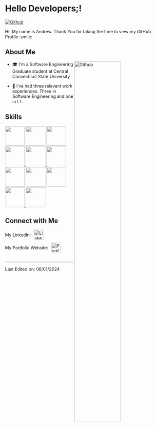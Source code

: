 

<h1> Hello Developers;! </h1>
<p align='center'>
</p>


[![Github](https://img.shields.io/github/followers/andrew5701?label=Follow&style=social)](https://github.com/andrew5701)

<div size='20px'> Hi! My name is Andrew. Thank You for taking the time to view my GitHub Profile :smile: 
</div>

<h2> About Me </h2>

<img width="55%" align="right" alt="Github" src="https://raw.githubusercontent.com/onimur/.github/master/.resources/git-header.svg" />

- 🎓 I'm a Software Engineering Graduate student at Central Connecticut State University
  
- 🧳 I’ve had three relevant work experiences. Three in Software Engineering and one in I.T.
  

<h2> Skills</h2>
<a href= https://github.com/andrew5701?tab=repositories&q=&type=&language=python&sort= > <img width ='64px' src ='https://raw.githubusercontent.com/rahulbanerjee26/githubAboutMeGenerator/main/icons/python.svg'> </a>
<a href= https://github.com/andrew5701?tab=repositories&q=&type=&language=reactjs&sort= > <img width ='64px' src ='https://raw.githubusercontent.com/rahulbanerjee26/githubAboutMeGenerator/main/icons/reactjs.svg'> </a>
<a href= https://github.com/andrew5701?tab=repositories&q=&type=&language=javascript&sort= > <img width ='64px' src ='https://raw.githubusercontent.com/rahulbanerjee26/githubAboutMeGenerator/main/icons/javascript.svg'> </a>
<a href= https://github.com/andrew5701?tab=repositories&q=&type=&language=scikit&sort= > <img width ='64px' src ='https://raw.githubusercontent.com/rahulbanerjee26/githubAboutMeGenerator/main/icons/c.svg'> </a>
<a href= https://github.com/andrew5701?tab=repositories&q=&type=&language=cpp&sort= > <img width ='64px' src ='https://raw.githubusercontent.com/rahulbanerjee26/githubAboutMeGenerator/main/icons/cpp.svg'> </a>
<a href= https://github.com/andrew5701?tab=repositories&q=&type=&language=sqlite&sort= > <img width ='64px' src ='https://raw.githubusercontent.com/rahulbanerjee26/githubAboutMeGenerator/main/icons/sqlite.svg'> </a>
<a href= https://github.com/andrew5701?tab=repositories&q=&type=&language=css&sort= > <img width ='64px' src ='https://raw.githubusercontent.com/rahulbanerjee26/githubAboutMeGenerator/main/icons/css.svg'> </a>
<a href= https://github.com/andrew5701?tab=repositories&q=&type=&language=html&sort= > <img width ='64px' src ='https://raw.githubusercontent.com/rahulbanerjee26/githubAboutMeGenerator/main/icons/html.svg'> </a>
<a href= https://github.com/andrew5701?tab=repositories&q=&type=&language=android&sort= > <img width ='64px' src ='https://raw.githubusercontent.com/rahulbanerjee26/githubAboutMeGenerator/main/icons/android.svg'> </a>
<a href= https://github.com/andrew5701?tab=repositories&q=&type=&language=csharp&sort= > <img width ='64px' src ='https://raw.githubusercontent.com/rahulbanerjee26/githubAboutMeGenerator/main/icons/csharp.svg'> </a>
<a href= https://github.com/andrew5701?tab=repositories&q=&type=&language=flutter&sort= > <img width ='64px' src ='https://raw.githubusercontent.com/rahulbanerjee26/githubAboutMeGenerator/main/icons/flutter.svg'> </a>



<h2>Connect with Me</h2>

<div style="display: flex; align-items: center; margin-bottom: 10px;">
    <p style="margin: 0; padding-right: 10px;">My LinkedIn:</p>
    <a href="https://www.linkedin.com/in/andrew-krasuski/" style="text-decoration: none;">
        <img width="32px" align="center" src="https://raw.githubusercontent.com/rahulbanerjee26/githubAboutMeGenerator/main/icons/linked-in-alt.svg" alt="LinkedIn"/>
    </a>
</div>

<div style="display: flex; align-items: center;">
    <p style="margin: 0; padding-right: 10px;">My Portfolio Website:</p>
    <a href="https://www.andrewkrasuski.com" style="text-decoration: none;">
        <img width="32px" align="center" src="https://raw.githubusercontent.com/rahulbanerjee26/githubAboutMeGenerator/main/icons/portfolio.png" alt="Portfolio"/>
    </a>
</div>

<br>

-----


Last Edited on: 06/01/2024
